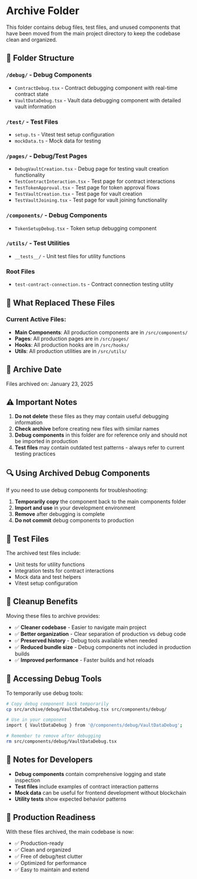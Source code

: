 # Archive Folder

This folder contains debug files, test files, and unused components that have been moved from the main project directory to keep the codebase clean and organized.

## 📁 Folder Structure

### `/debug/` - Debug Components
- `ContractDebug.tsx` - Contract debugging component with real-time contract state
- `VaultDataDebug.tsx` - Vault data debugging component with detailed vault information

### `/test/` - Test Files
- `setup.ts` - Vitest test setup configuration
- `mockData.ts` - Mock data for testing

### `/pages/` - Debug/Test Pages
- `DebugVaultCreation.tsx` - Debug page for testing vault creation functionality
- `TestContractInteraction.tsx` - Test page for contract interactions
- `TestTokenApproval.tsx` - Test page for token approval flows
- `TestVaultCreation.tsx` - Test page for vault creation
- `TestVaultJoining.tsx` - Test page for vault joining functionality

### `/components/` - Debug Components
- `TokenSetupDebug.tsx` - Token setup debugging component

### `/utils/` - Test Utilities
- `__tests__/` - Unit test files for utility functions

### Root Files
- `test-contract-connection.ts` - Contract connection testing utility

## 🔄 What Replaced These Files

### Current Active Files:
- **Main Components**: All production components are in `/src/components/`
- **Pages**: All production pages are in `/src/pages/`
- **Hooks**: All production hooks are in `/src/hooks/`
- **Utils**: All production utilities are in `/src/utils/`

## 📅 Archive Date
Files archived on: January 23, 2025

## ⚠️ Important Notes

1. **Do not delete** these files as they may contain useful debugging information
2. **Check archive** before creating new files with similar names
3. **Debug components** in this folder are for reference only and should not be imported in production
4. **Test files** may contain outdated test patterns - always refer to current testing practices

## 🔍 Using Archived Debug Components

If you need to use debug components for troubleshooting:

1. **Temporarily copy** the component back to the main components folder
2. **Import and use** in your development environment
3. **Remove** after debugging is complete
4. **Do not commit** debug components to production

## 🧪 Test Files

The archived test files include:
- Unit tests for utility functions
- Integration tests for contract interactions
- Mock data and test helpers
- Vitest setup configuration

## 🧹 Cleanup Benefits

Moving these files to archive provides:
- ✅ **Cleaner codebase** - Easier to navigate main project
- ✅ **Better organization** - Clear separation of production vs debug code
- ✅ **Preserved history** - Debug tools available when needed
- ✅ **Reduced bundle size** - Debug components not included in production builds
- ✅ **Improved performance** - Faster builds and hot reloads

## 🔧 Accessing Debug Tools

To temporarily use debug tools:

```bash
# Copy debug component back temporarily
cp src/archive/debug/VaultDataDebug.tsx src/components/debug/

# Use in your component
import { VaultDataDebug } from '@/components/debug/VaultDataDebug';

# Remember to remove after debugging
rm src/components/debug/VaultDataDebug.tsx
```

## 📝 Notes for Developers

- **Debug components** contain comprehensive logging and state inspection
- **Test files** include examples of contract interaction patterns
- **Mock data** can be useful for frontend development without blockchain
- **Utility tests** show expected behavior patterns

## 🚀 Production Readiness

With these files archived, the main codebase is now:
- ✅ Production-ready
- ✅ Clean and organized
- ✅ Free of debug/test clutter
- ✅ Optimized for performance
- ✅ Easy to maintain and extend
